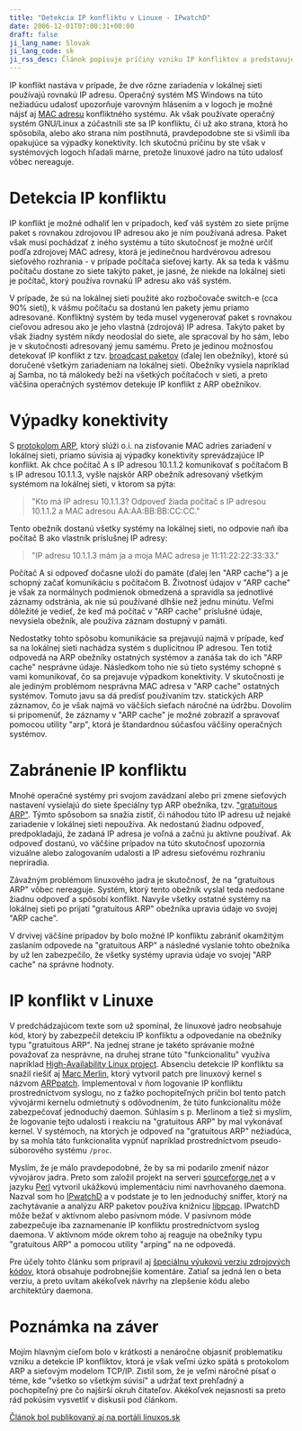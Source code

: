```yaml
---
title: "Detekcia IP konfliktu v Linuxe - IPwatchD"
date: 2006-12-01T07:00:31+00:00
draft: false
ji_lang_name: Slovak
ji_lang_code: sk
ji_rss_desc: Článok popisuje príčiny vzniku IP konfliktov a predstavuje možnosti ich detekcie na operačných systémoch s jadrom Linux.
---
```


IP konflikt nastáva v prípade, že dve rôzne zariadenia v lokálnej sieti používajú rovnakú IP adresu. 
Operačný systém MS Windows na túto nežiadúcu udalosť upozorňuje varovným hlásením a v logoch je možné nájsť aj [MAC adresu][1] konfliktného systému. 
Ak však používate operačný systém GNU/Linux a zúčastnili ste sa IP konfliktu, či už ako strana, ktorá ho spôsobila, alebo ako strana ním postihnutá, pravdepodobne ste si všimli iba opakujúce sa výpadky konektivity. 
Ich skutočnú príčinu by ste však v systémových logoch hľadali márne, pretože linuxové jadro na túto udalosť vôbec nereaguje.

# Detekcia IP konfliktu

IP konflikt je možné odhaliť len v prípadoch, keď váš systém zo siete príjme paket s rovnakou zdrojovou IP adresou ako je ním používaná adresa. 
Paket však musí pochádzať z iného systému a túto skutočnosť je možné určiť podľa zdrojovej MAC adresy, ktorá je jedinečnou hardvérovou adresou sieťového rozhrania - v prípade počítača sieťovej karty. 
Ak sa teda k vášmu počítaču dostane zo siete takýto paket, je jasné, že niekde na lokálnej sieti je počítač, ktorý používa rovnakú IP adresu ako váš systém.

V prípade, že sú na lokálnej sieti použité ako rozbočovače switch-e (cca 90% sietí), k vášmu počítaču sa dostanú len pakety jemu priamo adresované. 
Konfliktný systém by teda musel vygenerovať paket s rovnakou cieľovou adresou ako je jeho vlastná (zdrojová) IP adresa. 
Takýto paket by však žiadny systém nikdy neodoslal do siete, ale spracoval by ho sám, lebo je v skutočnosti adresovaný jemu samému. 
Preto je jedinou možnosťou detekovať IP konflikt z tzv. [broadcast paketov][2] (ďalej len obežníky), ktoré sú doručené všetkým zariadeniam na lokálnej sieti. 
Obežníky vysiela napríklad aj Samba, no tá málokedy beží na všetkých počítačoch v sieti, a preto väčšina operačných systémov detekuje IP konflikt z ARP obežníkov.

# Výpadky konektivity

S [protokolom ARP][3], ktorý slúži o.i. na zisťovanie MAC adries zariadení v lokálnej sieti, priamo súvisia aj výpadky konektivity sprevádzajúce IP konflikt. 
Ak chce počítač A s IP adresou 10.1.1.2 komunikovať s počítačom B s IP adresou 10.1.1.3, vyšle najskôr ARP obežník adresovaný všetkým systémom na lokálnej sieti, v ktorom sa pýta:

> "Kto má IP adresu 10.1.1.3? Odpoveď žiada počítač s IP adresou 10.1.1.2 a MAC adresou AA:AA:BB:BB:CC:CC."

Tento obežník dostanú všetky systémy na lokálnej sieti, no odpovie naň iba počítač B ako vlastník príslušnej IP adresy: 

> "IP adresu 10.1.1.3 mám ja a moja MAC adresa je 11:11:22:22:33:33."

Počítač A si odpoveď dočasne uloží do pamäte (ďalej len "ARP cache") a je schopný začať komunikáciu s počítačom B. 
Životnosť údajov v "ARP cache" je však za normálnych podmienok obmedzená a spravidla sa jednotlivé záznamy odstránia, ak nie sú používané dlhšie než jednu minútu. 
Veľmi dôležité je vedieť, že keď má počítač v "ARP cache" príslušné údaje, nevysiela obežník, ale používa záznam dostupný v pamäti.

Nedostatky tohto spôsobu komunikácie sa prejavujú najmä v prípade, keď sa na lokálnej sieti nachádza systém s duplicitnou IP adresou. 
Ten totiž odpovedá na ARP obežníky ostatných systémov a zanáša tak do ich "ARP cache" nesprávne údaje. 
Následkom toho nie sú tieto systémy schopné s vami komunikovať, čo sa prejavuje výpadkom konektivity. 
V skutočnosti je ale jediným problémom nesprávna MAC adresa v "ARP cache" ostatných systémov. 
Tomuto javu sa dá predísť používaním tzv. statických ARP záznamov, čo je však najmä vo väčších sieťach náročné na údržbu. 
Dovolím si pripomenúť, že záznamy v "ARP cache" je možné zobraziť a spravovať pomocou utility "arp", ktorá je štandardnou súčasťou väčšiny operačných systémov.

# Zabránenie IP konfliktu

Mnohé operačné systémy pri svojom zavádzaní alebo pri zmene sieťových nastavení vysielajú do siete špeciálny typ ARP obežníka, tzv. ["gratuitous ARP"][4]. 
Týmto spôsobom sa snažia zistiť, či náhodou túto IP adresu už nejaké zariadenie v lokálnej sieti nepoužíva. 
Ak nedostanú žiadnu odpoveď, predpokladajú, že zadaná IP adresa je voľná a začnú ju aktívne používať. 
Ak odpoveď dostanú, vo väčšine prípadov na túto skutočnosť upozornia vizuálne alebo zalogovaním udalosti a IP adresu sieťovému rozhraniu nepriradia.

Závažným problémom linuxového jadra je skutočnosť, že na "gratuitous ARP" vôbec nereaguje. 
Systém, ktorý tento obežník vyslal teda nedostane žiadnu odpoveď a spôsobí konflikt. 
Navyše všetky ostatné systémy na lokálnej sieti po prijatí "gratuitous ARP" obežníka upravia údaje vo svojej "ARP cache".

V drvivej väčšine prípadov by bolo možné IP konfliktu zabrániť okamžitým zaslaním odpovede na "gratuitous ARP" a následné vyslanie tohto obežníka by už len zabezpečilo, že všetky systémy upravia údaje vo svojej "ARP cache" na správne hodnoty.

# IP konflikt v Linuxe

V predchádzajúcom texte som už spomínal, že linuxové jadro neobsahuje kód, ktorý by zabezpečil detekciu IP konfliktu a odpovedanie na obežníky typu "gratuitous ARP". 
Na jednej strane je takéto správanie možné považovať za nesprávne, na druhej strane túto "funkcionalitu" využíva napríklad [High-Availability Linux project][5]. 
Absenciu detekcie IP konfliktu sa snažil riešiť aj [Marc Merlin][6], ktorý vytvoril patch pre linuxový kernel s názvom [ARPpatch][7]. 
Implementoval v ňom logovanie IP konfliktu prostredníctvom syslogu, no z ťažko pochopiteľných príčin bol tento patch vývojármi kernelu odmietnutý s odôvodnením, že túto funkcionalitu môže zabezpečovať jednoduchý daemon. 
Súhlasím s p. Merlinom a tiež si myslím, že logovanie tejto udalosti i reakciu na "gratuitous ARP" by mal vykonávať kernel. 
V systémoch, na ktorých je odpoveď na "gratuitous ARP" nežiadúca, by sa mohla táto funkcionalita vypnúť napríklad prostredníctvom pseudo-súborového systému `/proc`.

Myslím, že je málo pravdepodobné, že by sa mi podarilo zmeniť názor vývojárov jadra. 
Preto som založil projekt na serveri [sourceforge.net][8] a v jazyku [Perl][9] vytvoril ukážkovú implementáciu nimi navrhovaného daemona. 
Nazval som ho [IPwatchD][10] a v podstate je to len jednoduchý sniffer, ktorý na zachytávanie a analýzu ARP paketov používa knižnicu [libpcap][11]. 
IPwatchD môže bežať v aktívnom alebo pasívnom móde. 
V pasívnom móde zabezpečuje iba zaznamenanie IP konfliktu prostredníctvom syslog daemona. 
V aktívnom móde okrem toho aj reaguje na obežníky typu "gratuitous ARP" a pomocou utility "arping" na ne odpovedá.

Pre účely tohto článku som pripravil aj [špeciálnu výukovú verziu zdrojových kódov][12], ktorá obsahuje podrobnejšie komentáre. 
Zatiaľ sa jedná len o beta verziu, a preto uvítam akékoľvek návrhy na zlepšenie kódu alebo architektúry daemona.

# Poznámka na záver

Mojím hlavným cieľom bolo v krátkosti a nenáročne objasniť problematiku vzniku a detekcie IP konfliktov, ktorá je však veľmi úzko spätá s protokolom ARP a sieťovým modelom TCP/IP. 
Zistil som, že je veľmi náročné písať o téme, kde "všetko so všetkým súvisí" a udržať text prehľadný a pochopiteľný pre čo najširší okruh čitateľov. 
Akékoľvek nejasnosti sa preto rád pokúsim vysvetliť v diskusii pod článkom.

[Článok bol publikovaný aj na portáli linuxos.sk][13]


[1]: https://en.wikipedia.org/wiki/MAC_address
[2]: https://en.wikipedia.org/wiki/Broadcasting_(networking)
[3]: https://en.wikipedia.org/wiki/Address_Resolution_Protocol
[4]: https://wiki.wireshark.org/Gratuitous_ARP
[5]: http://www.linux-ha.org/
[6]: http://marc.merlins.org/
[7]: http://marc.merlins.org/linux/arppatch/
[8]: https://sourceforge.net/
[9]: http://www.linuxsoft.cz/article.php?id_article=675
[10]: http://ipwatchd.sourceforge.net
[11]: https://www.tcpdump.org/
[12]: ipwatchd.html
[13]: https://linuxos.sk/clanok/detekcia-ip-konfliktu-v-linuxe-ipwatchd/